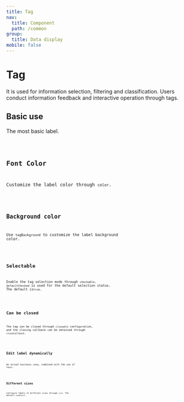 ```yaml
---
title: Tag
nav:
  title: Component
  path: /common
group:
  title: Data display
mobile: false
---
```


# Tag

It is used for information selection, filtering and classification. Users conduct information feedback and interactive operation through tags.

## Basic use

The most basic label.

<code src="./demos/index1.tsx"/>

## Font Color

Customize the label color through `color`.

<code src="./demos/index2.tsx"/>

## Background color

Use `tagBackground` to customize the label background color.

<code src="./demos/index3.tsx"/>

## Selectable

Enable the tag selection mode through `checkable`. `defaultChecked` is used for the default selection status. The default is` true `.

<code src="./demos/index4.tsx" />

## Can be closed

The tag can be closed through `closeable` configuration, and the closing callback can be obtained through `closeCallback`.

<code src="./demos/index5.tsx" />

## Edit label dynamically

An actual business case, combined with the use of `Input`.

<code src="./demos/index6.tsx" />

## Different sizes

Configure labels of different sizes through `size`. The default is` default `.

<code src="./demos/index7.tsx" />

<API />
